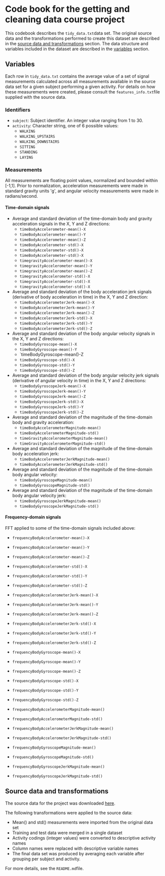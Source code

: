 # Code book for the getting and cleaning data course project

This codebook describes the `tidy_data.txt`data set. The original source data and the transformations performed to  create this dataset are described in the [source data and transformations](#SourceAndTransformations) section. The data structure and variables included in the dataset are described in the [variables](#Variables) section.

## <a href="Variables"></a>Variables

Each row in `tidy_data.txt` contains the average value of a set of signal measurements calculated across all measurements available in the source data set for a given subject performing a given activity. For details on how these measurements were created, please consult the `features_info.txt`file supplied with the source data.

### Identifiers

* `subject`: Subject identifier. An integer value ranging from 1 to 30.
* `activity`: Character string, one of 6 possible values:
    * `WALKING`
    * `WALKING_UPSTAIRS`
    * `WALKING_DOWNSTAIRS`
    * `SITTING`
    * `STANDING`
    * `LAYING`
    
### Measurements

All measurements are floating point values, normalized and bounded within [-1,1]. Prior to normalization, acceleration measurements were made in standard gravity units 'g', and angular velocity measurements were made in radians/second.

#### Time-domain signals

* Average and standard deviation of the time-domain body and gravity acceleration signals in the X, Y and Z directions:
    * `timeBodyAccelerometer-mean()-X`
    * `timeBodyAccelerometer-mean()-Y`
    * `timeBodyAccelerometer-mean()-Z`
    * `timeBodyAccelerometer-std()-X`
    * `timeBodyAccelerometer-std()-X`
    * `timeBodyAccelerometer-std()-X`
    * `timegravityAccelerometer-mean()-X`
    * `timegravityAccelerometer-mean()-Y`
    * `timegravityAccelerometer-mean()-Z`
    * `timegravityAccelerometer-std()-X`
    * `timegravityAccelerometer-std()-X`
    * `timegravityAccelerometer-std()-X`
* Average and standard deviation of the body acceleration jerk signals (derivative of body acceleration in time) in the X, Y and Z direction:
    * `timeBodyAccelerometerJerk-mean()-X`
    * `timeBodyAccelerometerJerk-mean()-Y`
    * `timeBodyAccelerometerJerk-mean()-Z`
    * `timeBodyAccelerometerJerk-std()-X`
    * `timeBodyAccelerometerJerk-std()-Y`
    * `timeBodyAccelerometerJerk-std()-Z`
* Average and standard deviation of the body angular velocity signals in the X, Y and Z directions:
    * `timeBodyGyroscope-mean()-X`
    * `timeBodyGyroscope-mean()-Y`
    * `timeBodyGyroscope-mean()-Z
    * `timeBodyGyroscope-std()-X`
    * `timeBodyGyroscope-std()-Y`
    * `timeBodyGyroscope-std()-Z`
* Average and standard deviation of the body angular velocity jerk signals (derivative of angular velocity in time) in the X, Y and Z directions:
    * `timeBodyGyroscopeJerk-mean()-X`
    * `timeBodyGyroscopeJerk-mean()-Y`
    * `timeBodyGyroscopeJerk-mean()-Z`
    * `timeBodyGyroscopeJerk-std()-X`
    * `timeBodyGyroscopeJerk-std()-Y`
    * `timeBodyGyroscopeJerk-std()-Z`
* Average and standard deviation of the magnitude of the time-domain body and gravity acceleration:
    * `timeBodyAccelerometerMagnitude-mean()`
    * `timeBodyAccelerometerMagnitude-std()`
    * `timeGravityAccelerometerMagnitude-mean()`
    * `timeGravityAccelerometerMagnitude-std()`
* Average and standard deviation of the magnitude of the time-domain body acceleration jerk:
    * `timeBodyAccelerometerJerkMagnitude-mean()`
    * `timeBodyAccelerometerJerkMagnitude-std()`
* Average and standard deviation of the magnitude of the time-domain body angular velocity:
    * `timeBodyGyroscopeMagnitude-mean()`
    * `timeBodyGyroscopeMagnitude-std()`
* Average and standard deviation of the magnitude of the time-domain body angular velocity jerk:
    * `timeBodyGyroscopeJerkMagnitude-mean()`
    * `timeBodyGyroscopeJerkMagnitude-std()`

#### Frequency-domain signals

FFT applied to some of the time-domain signals included above:

* `frequencyBodyAccelerometer-mean()-X`
* `frequencyBodyAccelerometer-mean()-Y`
* `frequencyBodyAccelerometer-mean()-Z`
* `frequencyBodyAccelerometer-std()-X`
* `frequencyBodyAccelerometer-std()-Y`
* `frequencyBodyAccelerometer-std()-Z`

* `frequencyBodyAccelerometerJerk-mean()-X`
* `frequencyBodyAccelerometerJerk-mean()-Y`
* `frequencyBodyAccelerometerJerk-mean()-Z`
* `frequencyBodyAccelerometerJerk-std()-X`
* `frequencyBodyAccelerometerJerk-std()-Y`
* `frequencyBodyAccelerometerJerk-std()-Z`
    
* `frequencyBodyGyroscope-mean()-X`
* `frequencyBodyGyroscope-mean()-Y`
* `frequencyBodyGyroscope-mean()-Z`
* `frequencyBodyGyroscope-std()-X`
* `frequencyBodyGyroscope-std()-Y`
* `frequencyBodyGyroscope-std()-Z`

* `frequencyBodyAccelerometerMagnitude-mean()`
* `frequencyBodyAccelerometerMagnitude-std()`
    
* `frequencyBodyAccelerometerJerkMagnitude-mean()`
* `frequencyBodyAccelerometerJerkMagnitude-std()`
    
* `frequencyBodyGyroscopeMagnitude-mean()`
* `frequencyBodyGyroscopeMagnitude-std()`
    
* `frequencyBodyGyroscopeJerkMagnitude-mean()`
* `frequencyBodyGyroscopeJerkMagnitude-std()`

## <a href="SourceAndTransformations"></a>Source data and transformations

The source data for the project was downloaded [here](https://d396qusza40orc.cloudfront.net/getdata%2Fprojectfiles%2FUCI%20HAR%20Dataset.zip).

The following transformations were applied to the source data:

* Mean() and std() measurements were imported from the original data set
* Training and test data were merged in a single dataset
* Activity codings (integer values) were converted to descriptive activity names
* Column names were replaced with descriptive variable names
* The final data set was produced by averaging each variable after grouping per subject and activity.

For more details, see the `README.md`file.
